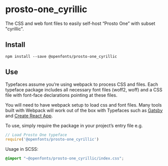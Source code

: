 
# prosto-one_cyrillic

The CSS and web font files to easily self-host “Prosto One” with subset "cyrillic".

## Install

`npm install --save @openfonts/prosto-one_cyrillic`

## Use

Typefaces assume you’re using webpack to process CSS and files. Each typeface
package includes all necessary font files (woff2, woff) and a CSS file with
font-face declarations pointing at these files.

You will need to have webpack setup to load css and font files. Many tools built
with Webpack will work out of the box with Typefaces such as [Gatsby](https://github.com/gatsbyjs/gatsby)
and [Create React App](https://github.com/facebookincubator/create-react-app).

To use, simply require the package in your project’s entry file e.g.

```javascript
// Load Prosto One typeface
require('@openfonts/prosto-one_cyrillic')
```

Usage in SCSS:
```scss
@import "~@openfonts/prosto-one_cyrillic/index.css";
```
